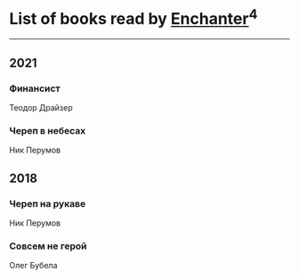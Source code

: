 # List of books read by [Enchanter](https://plus.google.com/u/0/100275284640928997494/)<sup>4</sup>
---

## 2021

### Финансист
Теодор Драйзер


### Череп в небесах
Ник Перумов



## 2018

### Череп на рукаве
Ник Перумов


### Совсем не герой
Олег Бубела



